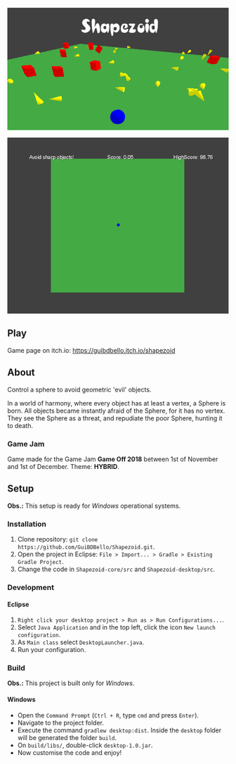 <p align="center">
  <img src="screenshots/shapezoid_cover_title.png">
</p>
<p align="center">
  <img src="screenshots/shapezoid.gif">
</p>

## Play

Game page on itch.io: https://guibdbello.itch.io/shapezoid

## About

Control a sphere to avoid geometric 'evil' objects.

In a world of harmony, where every object has at least a vertex, a Sphere is born. All objects became instantly afraid of the Sphere, for it has no vertex. They see the Sphere as a threat, and repudiate the poor Sphere, hunting it to death.

### Game Jam

Game made for the Game Jam **Game Off 2018** between 1st of November and 1st of December.
Theme: **HYBRID**.

## Setup

**Obs.:** This setup is ready for *Windows* operational systems.

### Installation

1. Clone repository: `git clone https://github.com/GuiBDBello/Shapezoid.git`.
2. Open the project in Eclipse: `File > Import... > Gradle > Existing Gradle Project`.
3. Change the code in `Shapezoid-core/src` and `Shapezoid-desktop/src`.

### Development

#### Eclipse

1. `Right click your desktop project > Run as > Run Configurations...`.
2. Select `Java Application` and in the top left, click the icon `New launch configuration`.
3. As `Main class` select `DesktopLauncher.java`.
4. Run your configuration.

### Build

**Obs.:** This project is built only for *Windows*.

#### Windows

- Open the `Command Prompt` (`Ctrl + R`, type `cmd` and press `Enter`).
- Navigate to the project folder.
- Execute the command `gradlew desktop:dist`. Inside the `desktop` folder will be generated the folder `build`.
- On `build/libs/`, double-click `desktop-1.0.jar`.
- Now customise the code and enjoy!
